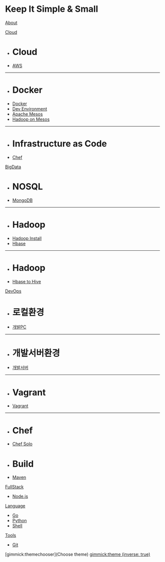 # Keep It Simple & Small

[About](about.md)

[Cloud]()

  * # Cloud
  * [AWS](aws.md)
  - - - -
  * # Docker
  * [Docker](docker.md)
  * [Dev Environment](https://yeopoong.github.io/docker)
  * [Apache Mesos](mesos.md)
  * [Hadoop on Mesos](hadoopOnMesos.md)
  - - - -
  * # Infrastructure as Code
  * [Chef](chef.md)

[BigData]()

  * # NOSQL
  * [MongoDB](mongodb.md)
  - - - -
  * # Hadoop
  * [Hadoop Install](hadoop_install.md)
  * [Hbase](hbase.md)
  - - - -
  * # Hadoop
  * [Hbase to Hive](hbase_to_hive.md)

[DevOps]()

  * # 로컬환경
  * [개발PC](local.md)
  - - - -
  * # 개발서버환경
  * [개발서버](dev.md)
  - - - -
  * # Vagrant 
  * [Vagrant](vagrant.md)
  - - - -
  * # Chef 
  * [Chef Solo](chef.md)
  * # Build 
  * [Maven](maven.md)

[FullStack]()

  * [Node.js](nodejs.md)

[Language]()

  * [Go](go.md)
  * [Python](https://yeopoong.github.io/python)
  * [Shell](shell.md)

[Tools]()

  * [Git](git.md)

[gimmick:themechooser](Choose theme)
[gimmick:theme (inverse: true)](united)
